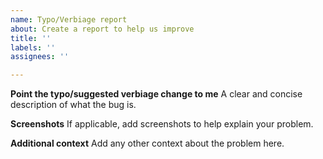 ```yaml
---
name: Typo/Verbiage report
about: Create a report to help us improve
title: ''
labels: ''
assignees: ''

---
```


**Point the typo/suggested verbiage change to me**
A clear and concise description of what the bug is.

**Screenshots**
If applicable, add screenshots to help explain your problem.

**Additional context**
Add any other context about the problem here.
